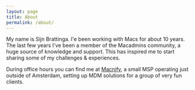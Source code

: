 ```yaml
---
layout: page
title: About
permalink: /about/
---
```


My name is Sijn Brattinga. I'e been working with Macs for about 10 years. The last few years I've been a member of the Macadmins community, a huge source of knowledge and support. This has inspired me to start sharing some of my challenges & experiences.

During office hours you can find me at [Macnify](https://www.macnify.com), a small MSP operating just outside of Amsterdam, setting up MDM solutions for a group of very fun clients.